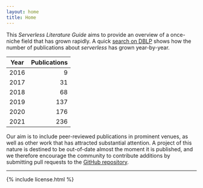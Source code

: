 ```yaml
---
layout: home
title: Home
---
```


This *Serverless Literature Guide* aims to provide an overview of a once-niche field that has grown rapidly.
A quick [search on DBLP](https://dblp.org/search?q=serverless) shows how the number of publications about *serverless* has grown year-by-year.

| Year | Publications |
|------|-------------:|
| 2016 |            9 |
| 2017 |           31 |
| 2018 |           68 |
| 2019 |          137 |
| 2020 |          176 |
| 2021 |          236 |

Our aim is to include peer-reviewed publications in prominent venues, as well as other work that has attracted substantial attention.
A project of this nature is destined to be out-of-date almost the moment it is published, and we therefore encourage the community to contribute additions by submitting pull requests to the [GitHub repository](https://github.com/serverlessresearch/literatureguide).

<hr/>

{% include license.html %}